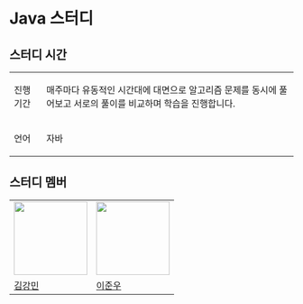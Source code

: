 # Java 스터디

## 스터디 시간
<table>
  <tr>
    <td>진행   기간</td>
    <td><p>매주마다 유동적인 시간대에 대면으로 알고리즘 문제를 동시에 풀어보고 서로의 풀이를 비교하며 학습을 진행합니다.</p></td>
  </tr>
  <tr>
    <td>언어</td>  
    <td><p>자바</p></td>
  </tr>
</table>

## 스터디 멤버
<table>
  <tr>
    <td><img src="https://avatars.githubusercontent.com/u/76634341?v=4" width="130px;"></img></td>
    <td><img src="https://avatars.githubusercontent.com/u/127822736?v=4" width="130px;"></img></td>
  </tr>
  <tr>
    <td><a href = "https://github.com/amazon7737">김강민</a></td>
    <td><a href = "https://github.com/junw00">이준우</a></td>
  </tr>
  
</table>
